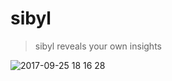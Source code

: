 # sibyl
> sibyl reveals your own insights

![2017-09-25 18 16 28](https://user-images.githubusercontent.com/7288735/30801286-c656dc12-a21d-11e7-8fac-d4f1a829184d.png)

